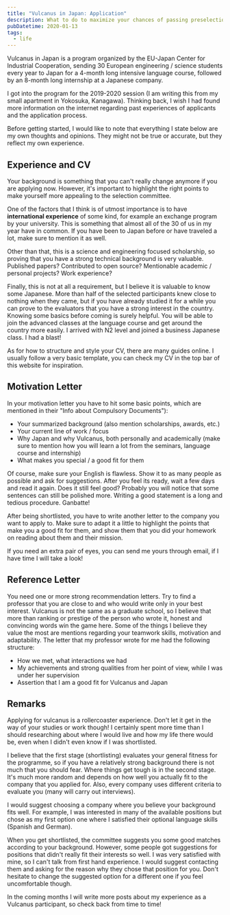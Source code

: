 ```yaml
---
title: "Vulcanus in Japan: Application"
description: What to do to maximize your chances of passing preselection
pubDatetime: 2020-01-13
tags: 
  - life
---
```


Vulcanus in Japan is a program organized by the EU-Japan Center for Industrial Cooperation, sending 30 European engineering / science students every year to Japan for a 4-month long intensive language course, followed by an 8-month long internship at a Japanese company.

I got into the program for the 2019-2020 session (I am writing this from my small apartment in Yokosuka, Kanagawa). Thinking back, I wish I had found more information on the internet regarding past experiences of applicants and the application process.

Before getting started, I would like to note that everything I state below are my own thoughts and opinions. They might not be true or accurate, but they reflect my own experience.

## Experience and CV

Your background is something that you can't really change anymore if you are applying now. However, it's important to highlight the right points to make yourself more appealing to the selection committee.

One of the factors that I think is of utmost importance is to have **international experience** of some kind, for example an exchange program by your university. This is something that almost all of the 30 of us in my year have in common. If you have been to Japan before or have traveled a lot, make sure to mention it as well.

Other than that, this is a science and engineering focused scholarship, so proving that you have a strong technical background is very valuable. Published papers? Contributed to open source? Mentionable academic / personal projects? Work experience?

Finally, this is not at all a requirement, but I believe it is valuable to know some Japanese. More than half of the selected participants knew close to nothing when they came, but if you have already studied it for a while you can prove to the evaluators that you have a strong interest in the country. Knowing some basics before coming is surely helpful. You will be able to join the advanced classes at the language course and get around the country more easily. I arrived with N2 level and joined a business Japanese class. I had a blast!

As for how to structure and style your CV, there are many guides online. I usually follow a very basic template, you can check my CV in the top bar of this website for inspiration.

## Motivation Letter

In your motivation letter you have to hit some basic points, which are mentioned in their "Info about Compulsory Documents"):

- Your summarized background (also mention scholarships, awards, etc.)
- Your current line of work / focus
- Why Japan and why Vulcanus, both personally and academically (make sure to mention how you will learn a lot from the seminars, language course and internship)
- What makes you special / a good fit for them

Of course, make sure your English is flawless. Show it to as many people as possible and ask for suggestions. After you feel its ready, wait a few days and read it again. Does it still feel good? Probably you will notice that some sentences can still be polished more. Writing a good statement is a long and tedious procedure. Ganbatte!

After being shortlisted, you have to write another letter to the company you want to apply to. Make sure to adapt it a little to highlight the points that make you a good fit for them, and show them that you did your homework on reading about them and their mission.

If you need an extra pair of eyes, you can send me yours through email, if I have time I will take a look!

## Reference Letter

You need one or more strong recommendation letters. Try to find a professor that you are close to and who would write only in your best interest. Vulcanus is not the same as a graduate school, so I believe that more than ranking or prestige of the person who wrote it, honest and convincing words win the game here. Some of the things I believe they value the most are mentions regarding your teamwork skills, motivation and adaptability. The letter that my professor wrote for me had the following structure:

- How we met, what interactions we had
- My achievements and strong qualities from her point of view, while I was under her supervision
- Assertion that I am a good fit for Vulcanus and Japan

## Remarks

Applying for vulcanus is a rollercoaster experience. Don't let it get in the way of your studies or work though! I certainly spent more time than I should researching about where I would live and how my life there would be, even when I didn't even know if I was shortlisted.

I believe that the first stage (shortlisting) evaluates your general fitness for the programme, so if you have a relatively strong background there is not much that you should fear. Where things get tough is in the second stage. It's much more random and depends on how well you actually fit to the company that you applied for. Also, every company uses different criteria to evaluate you (many will carry out interviews).

I would suggest choosing a company where you believe your background fits well. For example, I was interested in many of the available positions but chose as my first option one where I satisfied their optional language skills (Spanish and German).

When you get shortlisted, the committee suggests you some good matches according to your background. However, some people got suggestions for positions that didn't really fit their interests so well. I was very satisfied with mine, so I can't talk from first hand experience. I would suggest contacting them and asking for the reason why they chose that position for you. Don't hesitate to change the suggested option for a different one if you feel uncomfortable though.

In the coming months I will write more posts about my experience as a Vulcanus participant, so check back from time to time!
